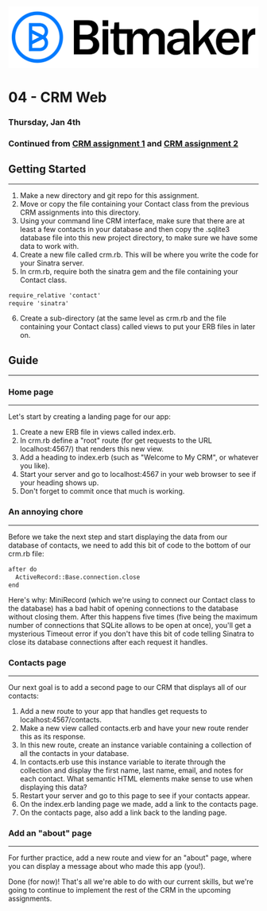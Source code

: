![Bitmaker](https://github.com/johncarlolopez/bitmaker-reference/blob/master/bitmakerlogo.svg)
# 04 - CRM Web
### Thursday, Jan 4th

### Continued from [CRM assignment 1](https://github.com/johncarlolopez/bitmaker-d13a2-crm) and [CRM assignment 2](https://github.com/johncarlolopez/bitmaker-d15a2-crm)

## Getting Started
___
1. Make a new directory and git repo for this assignment.
2. Move or copy the file containing your Contact class from the previous CRM assignments into this directory.
3. Using your command line CRM interface, make sure that there are at least a few contacts in your database and then copy the .sqlite3 database file into this new project directory, to make sure we have some data to work with.
4. Create a new file called crm.rb. This will be where you write the code for your Sinatra server.
5. In crm.rb, require both the sinatra gem and the file containing your Contact class.
```
require_relative 'contact'
require 'sinatra'
```
6. Create a sub-directory (at the same level as crm.rb and the file containing your Contact class) called views to put your ERB files in later on.

## Guide
___
### Home page
___
Let's start by creating a landing page for our app:

1. Create a new ERB file in views called index.erb.
2. In crm.rb define a "root" route (for get requests to the URL localhost:4567/) that renders this new view.
3. Add a heading to index.erb (such as "Welcome to My CRM", or whatever you like).
4. Start your server and go to localhost:4567 in your web browser to see if your heading shows up.
5. Don't forget to commit once that much is working.  

### An annoying chore
___
Before we take the next step and start displaying the data from our database of contacts, we need to add this bit of code to the bottom of our crm.rb file:
```
after do
  ActiveRecord::Base.connection.close
end
```
Here's why: MiniRecord (which we're using to connect our Contact class to the database) has a bad habit of opening connections to the database without closing them. After this happens five times (five being the maximum number of connections that SQLite allows to be open at once), you'll get a mysterious Timeout error if you don't have this bit of code telling Sinatra to close its database connections after each request it handles.  

### Contacts page
___
Our next goal is to add a second page to our CRM that displays all of our contacts:

1. Add a new route to your app that handles get requests to localhost:4567/contacts.
2. Make a new view called contacts.erb and have your new route render this as its response.
3. In this new route, create an instance variable containing a collection of all the contacts in your database.
4. In contacts.erb use this instance variable to iterate through the collection and display the first name, last name, email, and notes for each contact. What semantic HTML elements make sense to use when displaying this data?
5. Restart your server and go to this page to see if your contacts appear.
6. On the index.erb landing page we made, add a link to the contacts page.
7. On the contacts page, also add a link back to the landing page.

### Add an "about" page
___
For further practice, add a new route and view for an "about" page, where you can display a message about who made this app (you!).

Done (for now)!
That's all we're able to do with our current skills, but we're going to continue to implement the rest of the CRM in the upcoming assignments.
